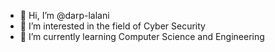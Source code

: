 - 👋 Hi, I’m @darp-lalani
- 👀 I’m interested in the field of Cyber Security
- 🌱 I’m currently learning Computer Science and Engineering

<!---
darp-lalani/darp-lalani is a ✨ special ✨ repository because its `README.md` (this file) appears on your GitHub profile.
You can click the Preview link to take a look at your changes.
--->
